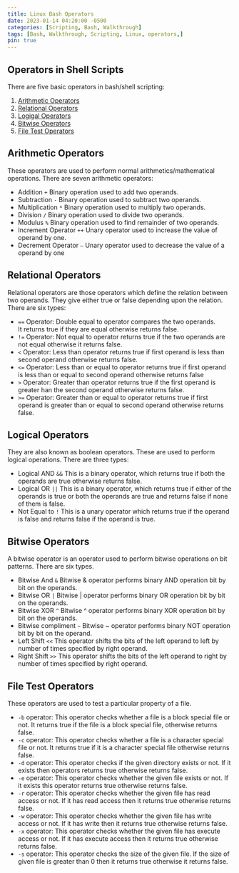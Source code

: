```yaml
---
title: Linux Bash Operators
date: 2023-01-14 04:20:00 -0500
categories: [Scripting, Bash, Walkthrough]
tags: [Bash, Walkthrough, Scripting, Linux, operators,]
pin: true
---
```


## Operators in Shell Scripts

There are five basic operators in bash/shell scripting:

1. [Arithmetic Operators](#arithmetic-operators)
2. [Relational Operators](#relational-operators)
3. [Logigal Operators](#logical-operators)
4. [Bitwise Operators](#bitwise-operators)
5. [File Test Operators](#file-test-operators)

## Arithmetic Operators

These operators are used to perform normal arithmetics/mathematical operations. There are seven arithmetic operators:

- Addition `+` Binary operation used to add two operands.
- Subtraction `-` Binary operation used to subtract two operands.
- Multiplication `*` Binary operation used to multiply two operands.
- Division `/` Binary operation used to divide two operands.
- Modulus `%` Binary operation used to find remainder of two operands.
- Increment Operator `++` Unary operator used to increase the value of operand by one.
- Decrement Operator `–` Unary operator used to decrease the value of a operand by one

## Relational Operators

Relational operators are those operators which define the relation between two operands. They give either true or false depending upon the relation. There are six types:

- `==` Operator: Double equal to operator compares the two operands. It returns true if they are equal otherwise returns false.
- `!=` Operator: Not equal to operator returns true if the two operands are not equal otherwise it returns false.
- `<` Operator: Less than operator returns true if first operand is less than second operand otherwise returns false.
- `<=` Operator: Less than or equal to operator returns true if first operand is less than or equal to second operand otherwise returns false
- `>` Operator: Greater than operator returns true if the first operand is greater han the second operand otherwise returns false.
- `>=` Operator: Greater than or equal to operator returns true if first operand is greater than or equal to second operand otherwise returns false.

## Logical Operators

They are also known as boolean operators. These are used to perform logical operations. There are three types:

- Logical AND `&&` This is a binary operator, which returns true if both the operands are true otherwise returns false.
- Logical OR `||` This is a binary operator, which returns true if either of the operands is true or both the operands are true and returns false if none of them is false.
- Not Equal to `!` This is a unary operator which returns true if the operand is false and returns false if the operand is true.

## Bitwise Operators
    
A bitwise operator is an operator used to perform bitwise operations on bit patterns. There are six types.

- Bitwise And `&` Bitwise & operator performs binary AND operation bit by bit on the operands.
- Bitwise OR `|` Bitwise | operator performs binary OR operation bit by bit on the operands.
- Bitwise XOR `^` Bitwise ^ operator performs binary XOR operation bit by bit on the operands.
- Bitwise compliment `~` Bitwise ~ operator performs binary NOT operation bit by bit on the operand.
- Left Shift `<<` This operator shifts the bits of the left operand to left by number of times specified by right operand.
- Right Shift `>>` This operator shifts the bits of the left operand to right by number of times specified by right operand.

## File Test Operators

These operators are used to test a particular property of a file.

- `-b` operator: This operator checks whether a file is a block special file or not. It returns true if the file is a block special file, otherwise returns false.
- `-c` operator: This operator checks whether a file is a character special file or not. It returns true if it is a character special file otherwise returns false.
- `-d` operator: This operator checks if the given directory exists or not. If it exists then operators returns true otherwise returns false.
- `-e` operator: This operator checks whether the given file exists or not. If it exists this operator returns true otherwise returns false.
- `-r` operator: This operator checks whether the given file has read access or not. If it has read access then it returns true otherwise returns false.
- `-w` operator: This operator checks whether the given file has write access or not. If it has write then it returns true otherwise returns false.
- `-x` operator: This operator checks whether the given file has execute access or not. If it has execute access then it returns true otherwise returns false.
- `-s` operator: This operator checks the size of the given file. If the size of given file is greater than 0 then it returns true otherwise it returns false.

